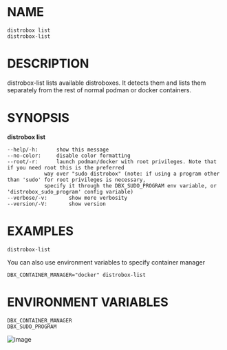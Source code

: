 <!-- markdownlint-disable MD010 MD036 -->
# NAME

	distrobox list
	distrobox-list

# DESCRIPTION

distrobox-list lists available distroboxes. It detects them and lists them separately
from the rest of normal podman or docker containers.

# SYNOPSIS

**distrobox list**

	--help/-h:		show this message
	--no-color:		disable color formatting
	--root/-r:		launch podman/docker with root privileges. Note that if you need root this is the preferred
				way over "sudo distrobox" (note: if using a program other than 'sudo' for root privileges is necessary,
				specify it through the DBX_SUDO_PROGRAM env variable, or 'distrobox_sudo_program' config variable)
	--verbose/-v:		show more verbosity
	--version/-V:		show version

# EXAMPLES

	distrobox-list

You can also use environment variables to specify container manager

	DBX_CONTAINER_MANAGER="docker" distrobox-list

# ENVIRONMENT VARIABLES

	DBX_CONTAINER_MANAGER
	DBX_SUDO_PROGRAM

![image](https://user-images.githubusercontent.com/598882/147831082-24b5bc2e-b47e-49ac-9b1a-a209478c9705.png)

